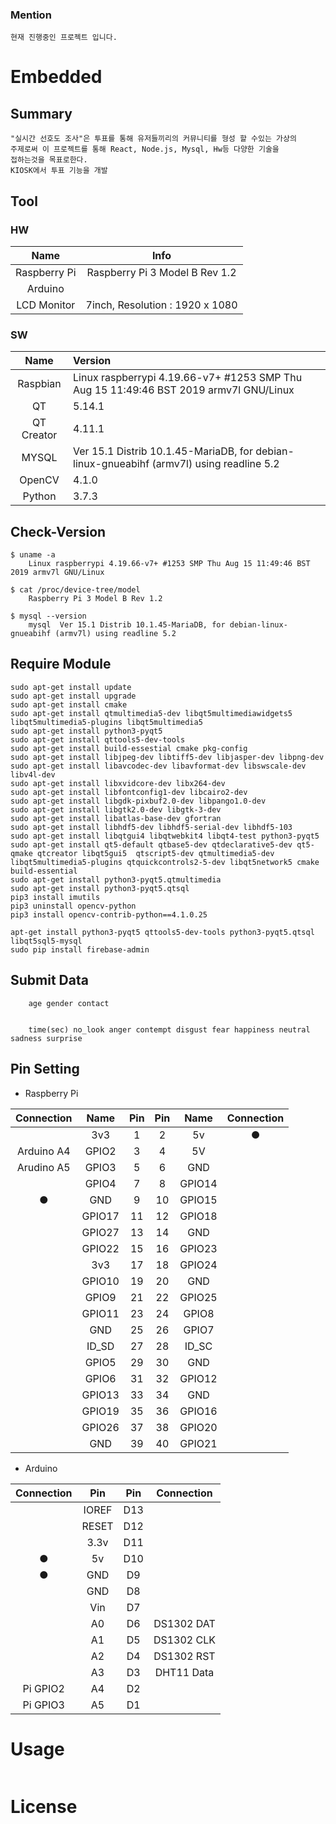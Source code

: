### Mention

    현재 진행중인 프로젝트 입니다.

# Embedded

## Summary

```
"실시간 선호도 조사"은 투표를 통해 유저들끼리의 커뮤니티를 형성 할 수있는 가상의
주제로써 이 프로젝트를 통해 React, Node.js, Mysql, Hw등 다양한 기술을
접하는것을 목표로한다.
KIOSK에서 투표 기능을 개발
```

## Tool

### HW

|     Name     |            Info                |
| :----------: | :----------------------------: |
| Raspberry Pi | Raspberry Pi 3 Model B Rev 1.2 |
| Arduino      |                                |
| LCD Monitor  | 7inch, Resolution : 1920 x 1080 |

### SW

|    Name    | Version                                                                                  |
| :--------: | :--------------------------------------------------------------------------------------- |
|  Raspbian  | Linux raspberrypi 4.19.66-v7+ #1253 SMP Thu Aug 15 11:49:46 BST 2019 armv7l GNU/Linux    |
|     QT     | 5.14.1                                                                                   |
| QT Creator | 4.11.1                                                                                   |
|   MYSQL    | Ver 15.1 Distrib 10.1.45-MariaDB, for debian-linux-gnueabihf (armv7l) using readline 5.2 |
|   OpenCV   | 4.1.0                                                                                    |
|   Python   | 3.7.3                                                                                 |

## Check-Version

```
$ uname -a
    Linux raspberrypi 4.19.66-v7+ #1253 SMP Thu Aug 15 11:49:46 BST 2019 armv7l GNU/Linux

$ cat /proc/device-tree/model
    Raspberry Pi 3 Model B Rev 1.2

$ mysql --version
    mysql  Ver 15.1 Distrib 10.1.45-MariaDB, for debian-linux-gnueabihf (armv7l) using readline 5.2

```

## Require Module
```
sudo apt-get install update
sudo apt-get install upgrade
sudo apt-get install cmake
sudo apt-get install qtmultimedia5-dev libqt5multimediawidgets5 libqt5multimedia5-plugins libqt5multimedia5
sudo apt-get install python3-pyqt5
sudo apt-get install qttools5-dev-tools
sudo apt-get install build-essestial cmake pkg-config
sudo apt-get install libjpeg-dev libtiff5-dev libjasper-dev libpng-dev
sudo apt-get install libavcodec-dev libavformat-dev libswscale-dev libv4l-dev
sudo apt-get install libxvidcore-dev libx264-dev
sudo apt-get install libfontconfig1-dev libcairo2-dev
sudo apt-get install libgdk-pixbuf2.0-dev libpango1.0-dev
sudo apt-get install libgtk2.0-dev libgtk-3-dev
sudo apt-get install libatlas-base-dev gfortran
sudo apt-get install libhdf5-dev libhdf5-serial-dev libhdf5-103
sudo apt-get install libqtgui4 libqtwebkit4 libqt4-test python3-pyqt5
sudo apt-get install qt5-default qtbase5-dev qtdeclarative5-dev qt5-qmake qtcreator libqt5gui5  qtscript5-dev qtmultimedia5-dev libqt5multimedia5-plugins qtquickcontrols2-5-dev libqt5network5 cmake build-essential 
sudo apt-get install python3-pyqt5.qtmultimedia
sudo apt-get install python3-pyqt5.qtsql
pip3 install imutils
pip3 uninstall opencv-python
pip3 install opencv-contrib-python==4.1.0.25

apt-get install python3-pyqt5 qttools5-dev-tools python3-pyqt5.qtsql libqt5sql5-mysql
sudo pip install firebase-admin
```

## Submit Data
```
	age gender contact


	time(sec) no_look anger contempt disgust fear happiness neutral sadness surprise

```

## Pin Setting
* Raspberry Pi

| Connection |   Name   | Pin | Pin |   Name   | Connection |
| :--------: | :------: | :-: | :-: | :-------:| :--------: |
|            |    3v3   |   1 | 2   |    5v    |      ●     |
| Arduino A4 | GPIO2 | 3 | 4 | 5V |  |
| Arudino A5 | GPIO3 | 5 | 6 | GND |  |
|  | GPIO4 | 7 | 8 | GPIO14 |  |
| ● | GND | 9 | 10 | GPIO15 |  |
|  | GPIO17 | 11 | 12 | GPIO18 |  |
|  | GPIO27 | 13 | 14 | GND |  |
|  | GPIO22 | 15 | 16 | GPIO23 |  |
|  | 3v3 | 17 | 18 | GPIO24 |  |
|  | GPIO10 | 19 | 20 | GND |  |
|  | GPIO9 | 21 | 22 | GPIO25 |  |
|  | GPIO11 | 23 | 24 | GPIO8 |  |
|  | GND | 25 | 26 | GPIO7 |  |
|  | ID_SD | 27 | 28 | ID_SC |  |
|  | GPIO5 | 29 | 30 | GND |  |
|  | GPIO6 | 31 | 32 | GPIO12 |  |
|  | GPIO13 | 33 | 34 | GND |  |
|  | GPIO19 | 35 | 36 | GPIO16 |  |
|  | GPIO26 | 37 | 38 | GPIO20 |  |
|  | GND | 39 | 40 | GPIO21 |  |




* Arduino

| Connection  | Pin | Pin | Connection |
| :---------: | :-: | :-: | :--: |
|  | IOREF | D13 |  |
|  | RESET | D12 |  |
|  | 3.3v | D11 |  |
| ● | 5v | D10 |  |
| ● | GND | D9 |  |
|  | GND | D8 |  |
|  | Vin | D7 |  |
|  | A0 | D6 | DS1302 DAT |
|  | A1 | D5 | DS1302 CLK |
|  | A2 | D4 | DS1302 RST |
|  | A3 | D3 | DHT11 Data |
| Pi GPIO2 | A4 | D2 |  |
| Pi GPIO3 | A5 | D1 |  | 





# Usage

```

```

# License

```

```


